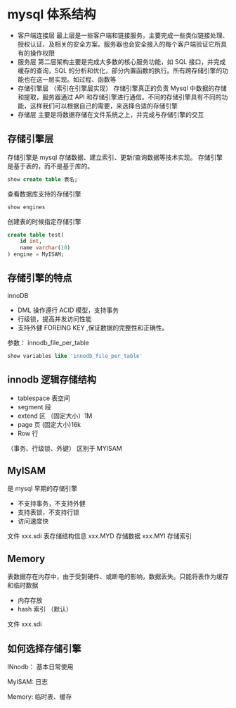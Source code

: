 # mysql 体系结构

- 客户端连接层
  最上层是一些客户端和链接服务，主要完成一些类似链接处理、授权认证、及相关的安全方案。服务器也会安全接入的每个客户端验证它所具有的操作权限
- 服务层
  第二层架构主要是完成大多数的核心服务功能，如 SQL 接口，并完成缓存的查询，SQL 的分析和优化，部分内置函数的执行。所有跨存储引擎的功能也在这一层实现。如过程、函数等
- 存储引擎层 （索引在引擎层实现）
  存储引擎真正的负责 Mysql 中数据的存储和提取，服务器通过 API 和存储引擎进行通信。不同的存储引擎具有不同的功能，这样我们可以根据自己的需要，来选择合适的存储引擎
- 存储层
  主要是将数据存储在文件系统之上，并完成与存储引擎的交互

## 存储引擎层

存储引擎是 mysql 存储数据、建立索引、更新/查询数据等技术实现。 存储引擎是基于表的，而不是基于库的。

```sql
show create table 表名;
```

查看数据库支持的存储引擎

```sql
show engines
```

创建表的时候指定存储引擎

```sql
create table test(
    id int,
    name varchar(10)
) engine = MyISAM;
```

## 存储引擎的特点

innoDB

- DML 操作遵行 ACID 模型，支持事务
- 行级锁，提高并发访问性能
- 支持外健 FOREING KEY ,保证数据的完整性和正确性。

参数： innodb_file_per_table

```sql
show variables like 'innodb_file_per_table'
```

## innodb 逻辑存储结构

- tablespace 表空间
- segment 段
- extend 区 （固定大小）1M
- page 页 (固定大小)16k
- Row 行

（事务、行级锁、外键） 区别于 MYISAM

## MyISAM

是 mysql 早期的存储引擎

- 不支持事务，不支持外健
- 支持表锁，不支持行锁
- 访问速度快

文件
xxx.sdi 表存储结构信息
xxx.MYD 存储数据
xxx.MYI 存储索引

## Memory

表数据存在内存中，由于受到硬件、或断电的影响，数据丢失。只能将表作为缓存和临时数据

- 内存存放
- hash 索引 （默认）

文件
xxx.sdi

## 如何选择存储引擎

INnodb： 基本日常使用

MyISAM: 日志

Memory: 临时表、缓存
